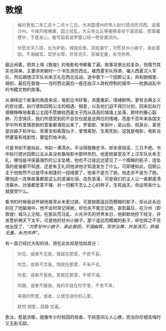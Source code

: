 # 敦煌

> 维时景佑二年乙亥十二月十三日，大宋国潭州府举人赵行德流历河西，适寓沙州。今缘外贼掩袭，国土扰乱，大云寺比丘等搬移圣经于莫高窟，而罩藏壁中，于是发心，敬写般若波罗蜜心经一卷安置洞内。
>
> 伏愿龙天八部，长为护助，城隍安泰，百姓康宁；次愿甘州小娘子，承此善因，不溺幽冥，现世业障，并皆消灭，获福无量，永充供养。

最近闲着，把井上靖《敦煌》的电影和书都看了遍。故事背景比较复杂，但情节其实也简单，主要讲宋朝时一个书生游历西北，被西夏军队俘虏、编入西夏汉人军队，然后跟随汉军队长朱王礼在西北征战，途中救下一个回鹘公主，并和她相爱、相别，最后在敦煌——当时西北最后一座还由汉人政权控制的城市——抢救战乱中的书籍文物的故事。

从演绎这个故事的角度来说，电影比书好看，浓墨重彩，情绪鲜明，更有古典主义的悲壮感。赵行德和回鹘公主的相遇、相爱，以及他们迫不得已分别，回来后赵行德眼睁睁地看着公主因不愿嫁给西夏太子而从高高的城墙上坠落，那样的撕心裂肺、万念俱灰，我们所感受到的不会仅仅就是这两位的情绪，而是千百年来各国文学中所有爱情悲剧的意象都涌现出来了，罗密欧、朱丽叶，梁山伯、祝英台，甚至是白娘子和许仙、至尊宝和紫霞仙子，爱恨离愁、生离死别，这就是电影，电影当然要富有戏剧性，要猛烈地冲突。

可是书却不是如此，书如一潭清水，平淡得就像史书，却余音绕梁、三日不绝。书中赵行徳对回鹘公主从来没有像电影中那样热烈，他爱她甚至及不上汉军队长朱王礼，哪怕是冲突最强烈的公主坠楼，他也不过是远远望见了一个模糊的影子，连坠落的是谁都不知道，还是朱王礼同他讲他才知道发生了什么，可即便如此，回鹘公主于他依然不过是萍水相逢的一段缘罢了，他来不是为了她，他走亦不是为了她。哪怕这一连串故事都是这么的波澜壮阔、血色浪漫，可是我们的主人公一直都是清汤寡水、对谁都爱答不理、对一切都不怎么上心的样子，生死由天，命运带来什么就接受什么。

看书的时候我会怀疑他甚至从未爱过她，可是她那遥远而模糊的影子，却从此永远刻在了他脑海中，他不会时常记得她，却也永不能忘记她，直到最后，在沙州（即敦煌）城马上沦陷，在那兵荒马乱、火光冲天的世界末日，他默默地抄下经文，并发愿祈祷天下太平，可是他的甘州小娘子，那个遥远而模糊的影子，却也挥之不去地出现了，*“次愿甘州小娘子，承此善因，不溺幽冥，现世业障，并皆消灭，获福无量，永充供养”*。

有一首已经烂大街的诗，用在此处却是恰如其分：

> 你见，或者不见我，我就在那里，不悲不喜。
>
> 你念，或者不念我，情就在那里，不来不去。
>
> 你爱，或者不爱我，爱就在那里，不增不减。
>
> 你跟，或者不跟我，我的手就在你手里，不舍不弃。
>
> 来我的怀里，或者，让我住进你的心里。
>
> 默然 相爱，寂静 欢喜。

愈淡，愈是浓郁，就像年少时校园的桂香，不经意间沁人心脾，而当你仔细去嗅时又无影无踪。

